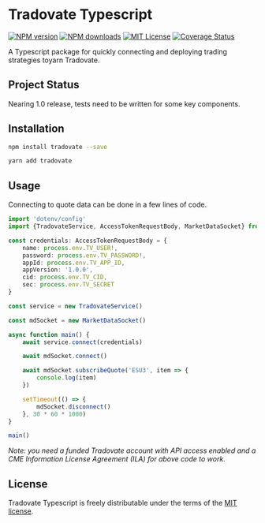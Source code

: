 # Tradovate Typescript

[![NPM version][npm-version-image]][npm-url]
[![NPM downloads][npm-downloads-image]][npm-downloads-url]
[![MIT License][license-image]][license-url]
[![Coverage Status](https://coveralls.io/repos/github/cgilly2fast/tradovate-typescript/badge.svg)](https://coveralls.io/github/cgilly2fast/tradovate-typescript)

<!-- [![Build Status][travis-image]][travis-url]
[![Coverage Status][coveralls-image]][coveralls-url]
[![FOSSA Status][fossa-badge-image]][fossa-badge-url]
[![SemVer compatibility][semver-image]][semver-url] -->

A Typescript package for quickly connecting and deploying trading strategies toyarn Tradovate.

## Project Status

Nearing 1.0 release, tests need to be written for some key components.

## Installation

```bash
npm install tradovate --save
```

```bash
yarn add tradovate
```

## Usage

Connecting to quote data can be done in a few lines of code.

```typescript
import 'dotenv/config'
import {TradovateService, AccessTokenRequestBody, MarketDataSocket} from '../../src'

const credentials: AccessTokenRequestBody = {
    name: process.env.TV_USER!,
    password: process.env.TV_PASSWORD!,
    appId: process.env.TV_APP_ID,
    appVersion: '1.0.0',
    cid: process.env.TV_CID,
    sec: process.env.TV_SECRET
}

const service = new TradovateService()

const mdSocket = new MarketDataSocket()

async function main() {
    await service.connect(credentials)

    await mdSocket.connect()

    await mdSocket.subscribeQuote('ESU3', item => {
        console.log(item)
    })

    setTimeout(() => {
        mdSocket.disconnect()
    }, 30 * 60 * 1000)
}

main()
```

_Note: you need a funded Tradovate account with API access enabled and a CME Information License Agreement (ILA) for above code to work._

## License

Tradovate Typescript is freely distributable under the terms of the [MIT license][license-url].

[license-image]: https://img.shields.io/badge/license-MIT-blue.svg?style=flat
[license-url]: LICENSE
[npm-url]: https://npmjs.org/package/tradovate
[npm-version-image]: https://img.shields.io/npm/v/tradovate.svg?style=flat
[npm-downloads-image]: https://img.shields.io/npm/dm/tradovate.svg?style=flat
[npm-downloads-url]: https://npmcharts.com/compare/tradovate?minimal=true

<!-- Remove .md file prefixes

```
find docs/ -type f -name "*.md" -exec sh -c '
  for file; do
    newname="$(basename "$file" | sed "s/^[^.]*\.//")"
    mv "$file" "$(dirname "$file")/$newname"
  done
' sh {} +

``` -->
